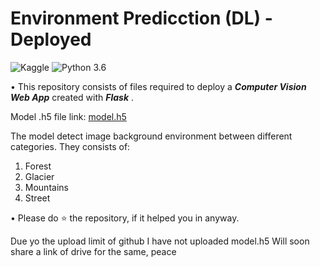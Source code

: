 # Environment Predicction (DL) - Deployed
![Kaggle](https://img.shields.io/badge/Dataset-Kaggle-blue.svg) ![Python 3.6](https://img.shields.io/badge/Python-3.7-brightgreen.svg) 

• This repository consists of files required to deploy a ___Computer Vision Web App___ created with ___Flask___ .

 Model .h5 file link: [model.h5](https://drive.google.com/file/d/16F4ljKk0kb5-XYhBtkGefTZNyjAqRKHD/view?usp=sharing)
 
 The model detect image background environment between different categories. They consists of:
 1) Forest
 2) Glacier
 3) Mountains
 4) Street


• Please do ⭐ the repository, if it helped you in anyway.

Due yo the upload limit of github I have not uploaded model.h5
Will soon share a link of drive for the same, peace
